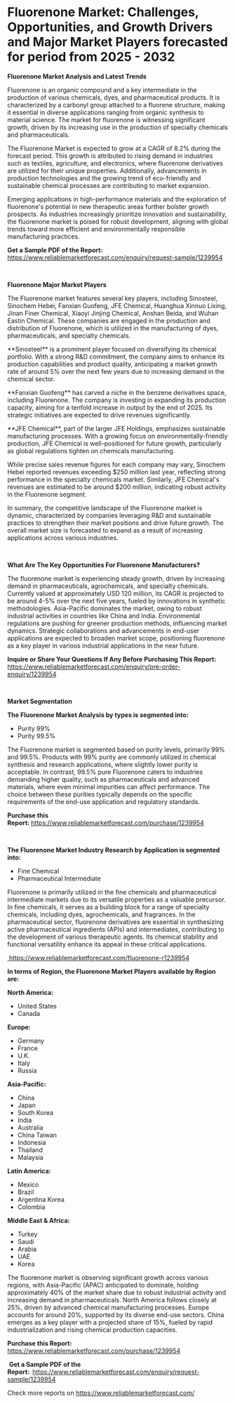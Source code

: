 <p><h1>Fluorenone Market: Challenges, Opportunities, and Growth Drivers and Major Market Players forecasted for period from 2025 - 2032</h1></p><p><strong>Fluorenone Market Analysis and Latest Trends</strong></p>
<p><p>Fluorenone is an organic compound and a key intermediate in the production of various chemicals, dyes, and pharmaceutical products. It is characterized by a carbonyl group attached to a fluorene structure, making it essential in diverse applications ranging from organic synthesis to material science. The market for fluorenone is witnessing significant growth, driven by its increasing use in the production of specialty chemicals and pharmaceuticals. </p><p>The Fluorenone Market is expected to grow at a CAGR of 8.2% during the forecast period. This growth is attributed to rising demand in industries such as textiles, agriculture, and electronics, where fluorenone derivatives are utilized for their unique properties. Additionally, advancements in production technologies and the growing trend of eco-friendly and sustainable chemical processes are contributing to market expansion. </p><p>Emerging applications in high-performance materials and the exploration of fluorenone's potential in new therapeutic areas further bolster growth prospects. As industries increasingly prioritize innovation and sustainability, the fluorenone market is poised for robust development, aligning with global trends toward more efficient and environmentally responsible manufacturing practices.</p></p>
<p><strong>Get a Sample PDF of the Report:&nbsp;</strong> <a href="https://www.reliablemarketforecast.com/enquiry/request-sample/1239954?utm_campaign=2393&utm_medium=2&utm_source=Github&utm_content=ia&utm_term=02042025&utm_id=fluorenone">https://www.reliablemarketforecast.com/enquiry/request-sample/1239954</a></p>
<p>&nbsp;</p>
<p><strong>Fluorenone Major Market Players</strong></p>
<p><p>The Fluorenone market features several key players, including Sinosteel, Sinochem Hebei, Fanxian Guofeng, JFE Chemical, Huanghua Xinnuo Lixing, Jinan Finer Chemical, Xiaoyi Jinjing Chemical, Anshan Beida, and Wuhan Eastin Chemical. These companies are engaged in the production and distribution of Fluorenone, which is utilized in the manufacturing of dyes, pharmaceuticals, and specialty chemicals.</p><p>**Sinosteel** is a prominent player focused on diversifying its chemical portfolio. With a strong R&D commitment, the company aims to enhance its production capabilities and product quality, anticipating a market growth rate of around 5% over the next few years due to increasing demand in the chemical sector.</p><p>**Fanxian Guofeng** has carved a niche in the benzene derivatives space, including Fluorenone. The company is investing in expanding its production capacity, aiming for a tenfold increase in output by the end of 2025. Its strategic initiatives are expected to drive revenues significantly.</p><p>**JFE Chemical**, part of the larger JFE Holdings, emphasizes sustainable manufacturing processes. With a growing focus on environmentally-friendly production, JFE Chemical is well-positioned for future growth, particularly as global regulations tighten on chemicals manufacturing.</p><p>While precise sales revenue figures for each company may vary, Sinochem Hebei reported revenues exceeding $250 million last year, reflecting strong performance in the specialty chemicals market. Similarly, JFE Chemical's revenues are estimated to be around $200 million, indicating robust activity in the Fluorenone segment.</p><p>In summary, the competitive landscape of the Fluorenone market is dynamic, characterized by companies leveraging R&D and sustainable practices to strengthen their market positions and drive future growth. The overall market size is forecasted to expand as a result of increasing applications across various industries.</p></p>
<p>&nbsp;</p>
<p><strong>What Are The Key Opportunities For Fluorenone Manufacturers?</strong></p>
<p><p>The fluorenone market is experiencing steady growth, driven by increasing demand in pharmaceuticals, agrochemicals, and specialty chemicals. Currently valued at approximately USD 120 million, its CAGR is projected to be around 4-5% over the next five years, fueled by innovations in synthetic methodologies. Asia-Pacific dominates the market, owing to robust industrial activities in countries like China and India. Environmental regulations are pushing for greener production methods, influencing market dynamics. Strategic collaborations and advancements in end-user applications are expected to broaden market scope, positioning fluorenone as a key player in various industrial applications in the near future.</p></p>
<p><strong>Inquire or Share Your Questions If Any Before Purchasing This Report:</strong> <a href="https://www.reliablemarketforecast.com/enquiry/pre-order-enquiry/1239954?utm_campaign=2393&utm_medium=2&utm_source=Github&utm_content=ia&utm_term=02042025&utm_id=fluorenone">https://www.reliablemarketforecast.com/enquiry/pre-order-enquiry/1239954</a></p>
<p>&nbsp;</p>
<p><strong>Market Segmentation</strong></p>
<p><strong>The Fluorenone Market Analysis by types is segmented into:</strong></p>
<p><ul><li>Purity 99%</li><li>Purity 99.5%</li></ul></p>
<p><p>The Fluorenone market is segmented based on purity levels, primarily 99% and 99.5%. Products with 99% purity are commonly utilized in chemical synthesis and research applications, where slightly lower purity is acceptable. In contrast, 99.5% pure Fluorenone caters to industries demanding higher quality, such as pharmaceuticals and advanced materials, where even minimal impurities can affect performance. The choice between these purities typically depends on the specific requirements of the end-use application and regulatory standards.</p></p>
<p><strong>Purchase this Report:&nbsp;</strong><a href="https://www.reliablemarketforecast.com/purchase/1239954?utm_campaign=2393&utm_medium=2&utm_source=Github&utm_content=ia&utm_term=02042025&utm_id=fluorenone">https://www.reliablemarketforecast.com/purchase/1239954</a></p>
<p>&nbsp;</p>
<p><strong>The Fluorenone Market Industry Research by Application is segmented into:</strong></p>
<p><ul><li>Fine Chemical</li><li>Pharmaceutical Intermediate</li></ul></p>
<p><p>Fluorenone is primarily utilized in the fine chemicals and pharmaceutical intermediate markets due to its versatile properties as a valuable precursor. In fine chemicals, it serves as a building block for a range of specialty chemicals, including dyes, agrochemicals, and fragrances. In the pharmaceutical sector, fluorenone derivatives are essential in synthesizing active pharmaceutical ingredients (APIs) and intermediates, contributing to the development of various therapeutic agents. Its chemical stability and functional versatility enhance its appeal in these critical applications.</p></p>
<p><a href="https://www.reliablemarketforecast.com/fluorenone-r1239954?utm_campaign=2393&utm_medium=2&utm_source=Github&utm_content=ia&utm_term=02042025&utm_id=fluorenone">&nbsp;https://www.reliablemarketforecast.com/fluorenone-r1239954</a></p>
<p><strong>In terms of Region, the Fluorenone Market Players available by Region are:</strong></p>
<p>
    <p> <strong> North America: </strong>
        <ul>
            <li>United States</li>
            <li>Canada</li>
        </ul>
        </p> 
    <p> <strong> Europe: </strong>
        <ul>
            <li>Germany</li>
            <li>France</li>
            <li>U.K.</li>
            <li>Italy</li>
            <li>Russia</li>
        </ul>
        </p> 
    <p> <strong> Asia-Pacific: </strong>
        <ul>
            <li>China</li>
            <li>Japan</li>
            <li>South Korea</li>
            <li>India</li>
            <li>Australia</li>
            <li>China Taiwan</li>
            <li>Indonesia</li>
            <li>Thailand</li>
            <li>Malaysia</li>
        </ul>
        </p> 
    <p> <strong> Latin America: </strong>
        <ul>
            <li>Mexico</li>
            <li>Brazil</li>
            <li>Argentina Korea</li>
            <li>Colombia</li>
        </ul>
        </p> 
    <p> <strong> Middle East & Africa: </strong>
        <ul>
            <li>Turkey</li>
            <li>Saudi</li>
            <li>Arabia</li>
            <li>UAE</li>
            <li>Korea</li>
        </ul>
    </p>
    </p>
<p><p>The fluorenone market is observing significant growth across various regions, with Asia-Pacific (APAC) anticipated to dominate, holding approximately 40% of the market share due to robust industrial activity and increasing demand in pharmaceuticals. North America follows closely at 25%, driven by advanced chemical manufacturing processes. Europe accounts for around 20%, supported by its diverse end-use sectors. China emerges as a key player with a projected share of 15%, fueled by rapid industrialization and rising chemical production capacities.</p></p>
<p><strong>Purchase this Report: </strong><a href="https://www.reliablemarketforecast.com/purchase/1239954?utm_campaign=2393&utm_medium=2&utm_source=Github&utm_content=ia&utm_term=02042025&utm_id=fluorenone">https://www.reliablemarketforecast.com/purchase/1239954</a></p>
<p>&nbsp;<strong>Get a Sample PDF of the Report:&nbsp;&nbsp;</strong><a href="https://www.reliablemarketforecast.com/enquiry/request-sample/1239954?utm_campaign=2393&utm_medium=2&utm_source=Github&utm_content=ia&utm_term=02042025&utm_id=fluorenone">https://www.reliablemarketforecast.com/enquiry/request-sample/1239954</a></p>
<p><strong></strong></p>
<p>Check more reports on <a href="https://www.reliablemarketforecast.com/?utm_campaign=2393&utm_medium=2&utm_source=Github&utm_content=ia&utm_term=02042025&utm_id=fluorenone">https://www.reliablemarketforecast.com/</a></p>
